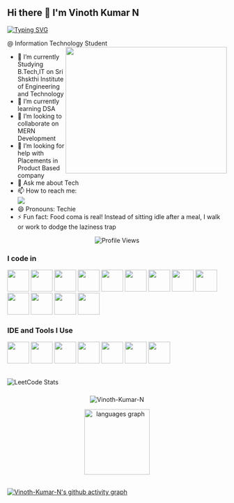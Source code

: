## Hi there 👋 **I'm Vinoth Kumar N**

[![Typing SVG](https://readme-typing-svg.herokuapp.com?font=comfortaa&color=016EEA&size=24&width=500&lines=Full-Stack+Developer;Web3+Enthusiast)](https://git.io/typing-svg)   

@ Information Technology Student
<img align="right" width="370" height="290" src="https://i.pinimg.com/originals/47/f0/34/47f0342cec72b800463bf003eac1257e.gif">
- 🔭 I’m currently Studying B.Tech,IT on Sri Shskthi Institute of Engineering and Technology
- 🌱 I’m currently learning DSA
- 👯 I’m looking to collaborate on MERN Development
- 🤔 I’m looking for help with Placements in Product Based company
- 💬 Ask me about Tech
- 📫 How to reach me:<br />
  [<img src="https://img.shields.io/badge/LinkedIn-0077B5?style=for-the-badge&logo=linkedin&logoColor=white" />](https://www.linkedin.com/in/vinothkumar-nataraj-2285a8251/)
- 😄 Pronouns: Techie
- ⚡ Fun fact: Food coma is real! Instead of sitting idle after a meal, I walk or work to dodge the laziness trap

<div align="left">
  <p align="center">
  <img src="https://komarev.com/ghpvc/?username=Vinoth-Kumar-N&label=Profile%20views&color=0e75b6&style=flat" alt="Profile Views" />
  </p>
</div>

### I code in
<img height="50" width="50" src="https://img.icons8.com/color/48/000000/java-coffee-cup-logo.png" /> <img height="50" width="50" src="https://img.icons8.com/color/48/000000/python.png" /> <img height="50" width="50" src="https://img.icons8.com/color/48/000000/c-programming.png" />  <img height="50" width="50" src="https://img.icons8.com/color/48/000000/html-5.png" /> <img height="50" width="50" src="https://img.icons8.com/color/48/000000/css3.png" /> <img height="50" width="50" src="https://img.icons8.com/color/48/000000/sass.png"/> <img height="50" width="50" src="https://img.icons8.com/color/48/000000/bootstrap.png" />
<img height="50" width="50" src="https://img.icons8.com/color/48/000000/javascript.png"/>  <img height="50" width="50" src="https://img.icons8.com/color/48/000000/google-firebase-console.png"/> <img height="50" width="50" src="https://img.icons8.com/color/48/000000/mysql-logo.png"/> <img height="50" width="50" src="https://img.icons8.com/color/48/000000/mongodb.png"/> <img height="50" width="50" src="https://img.icons8.com/color/48/000000/nodejs.png"/> <img height="50" width="50" src="https://img.icons8.com/color/48/000000/spring-logo.png"/>

### IDE and Tools I Use
<img height="50" width="50" src="https://img.icons8.com/color/48/000000/visual-studio-code-2019.png"/> <img height="50" width="50" src="https://img.icons8.com/color/48/000000/pycharm.png"/> <img height="50" width="50" src="https://img.icons8.com/color/50/000000/git.png"/>  <img height="50" src="https://img.icons8.com/officel/480/null/java-eclipse.png"/> <img height="50" src="https://img.icons8.com/color/480/null/notion--v1.png" />  <img height="50" width="50" src="https://img.icons8.com/color/48/000000/figma--v1.png"/> <img height="50" src="https://img.shields.io/badge/Netlify-00C7B7?style=for-the-badge&logo=netlify&logoColor=white"/>

<br /> ![LeetCode Stats](https://leetcard.jacoblin.cool/Leetvino?theme=dark&font=Marcellus)

###
<div align="center">
<!--   <img src="https://github-readme-stats.vercel.app/api?username=Vinoth-Kumar-N&hide_title=false&hide_rank=false&show_icons=true&include_all_commits=true&count_private=true&disable_animations=false&theme=dracula&locale=en&hide_border=false" height="150" alt="stats graph"  /> -->
  <p><img align="center" src="https://github-readme-streak-stats.herokuapp.com/?user=Vinoth-Kumar-N&" alt="Vinoth-Kumar-N" /></p>
  <img src="https://github-readme-stats.vercel.app/api/top-langs?username=Vinoth-Kumar-N&locale=en&hide_title=false&layout=compact&card_width=320&langs_count=5&theme=dracula&hide_border=false" height="150" alt="languages graph"  />
</div>

<br /> [![Vinoth-Kumar-N's github activity graph](https://github-readme-activity-graph.vercel.app/graph?username=Vinoth-Kumar-N&bg_color=11080d&color=ededf3&line=5ab569&point=594f4f&area=true&hide_border=true)](https://github.com/ashutosh00710/github-readme-activity-graph)
